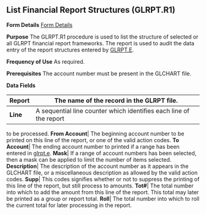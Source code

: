 ## List Financial Report Structures (GLRPT.R1)
<PageHeader />

**Form Details**
[Form Details](../GLRPT-R1-1/README.md)

**Purpose**
The GLRPT.R1 procedure is used to list the structure of selected or all GLRPT
financial report frameworks. The report is used to audit the data entry of the
report structures entered by [GLRPT.E](../GLRPT-E/README.md).

**Frequency of Use**
As required.

**Prerequisites**
The account number must be present in the GLCHART file.

**Data Fields**

| **Report** | The name of the record in the GLRPT file.                          |
| ---------- | ------------------------------------------------------------------ |
| **Line**   | A sequential line counter which identifies each line of the report |
to be processed.
**From Account**|  The beginning account number to be printed on this line of
the report, or one of the valid action codes.
**To Account**|  The ending account number to printed if a range has been
entered in [glrpt.e](../Glrpt-e/README.md).
**Mask**|  If a range of account numbers has been selected, then a mask can be
applied to limit the number of items selected.
**Description**|  The description of the account number as it appears in the
GLCHART file, or a miscellaneous description as allowed by the valid action
codes.
**Supp**|  This codes signifies whether or not to suppress the printing of
this line of the report, but still process to amounts.
**Tot#**|  The total number into which to add the amount from this line of the
report. This total may later be printed as a group or report total.
**Roll**|  The total number into which to roll the current total for later
processing in the report.

<badge text= "Version 8.10.57 " vertical="middle" />

<PageFooter />
